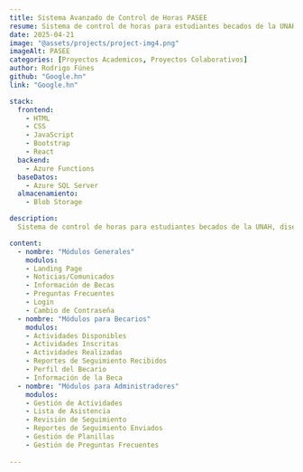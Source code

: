 ```yaml
---
title: Sistema Avanzado de Control de Horas PASEE
resume: Sistema de control de horas para estudiantes becados de la UNAH.
date: 2025-04-21
image: "@assets/projects/project-img4.png"
imageAlt: PASEE
categories: [Proyectos Academicos, Proyectos Colaborativos]
author: Rodrigo Fúnes
github: "Google.hn"
link: "Google.hn"

stack:
  frontend:
    - HTML
    - CSS
    - JavaScript
    - Bootstrap
    - React
  backend:
    - Azure Functions
  baseDatos:
    - Azure SQL Server
  almacenamiento:
    - Blob Storage

description:
  Sistema de control de horas para estudiantes becados de la UNAH, diseñado para facilitar la gestión y seguimiento de las horas beca. Este sistema permite a los estudiantes registrar sus horas, así como al personal administrativo revisar dichas horas. Con una interfaz intuitiva y funcionalidades avanzadas, el sistema optimiza el proceso de control y seguimiento de horas.

content:
  - nombre: "Módulos Generales"
    modulos:
    - Landing Page
    - Noticias/Comunicados
    - Información de Becas
    - Preguntas Frecuentes
    - Login
    - Cambio de Contraseña
  - nombre: "Módulos para Becarios"
    modulos:
    - Actividades Disponibles
    - Actividades Inscritas
    - Actividades Realizadas
    - Reportes de Seguimiento Recibidos
    - Perfil del Becario
    - Información de la Beca
  - nombre: "Módulos para Administradores"
    modulos:
    - Gestión de Actividades
    - Lista de Asistencia
    - Revisión de Seguimiento
    - Reportes de Seguimiento Enviados
    - Gestión de Planillas
    - Gestión de Preguntas Frecuentes
  
---
```


